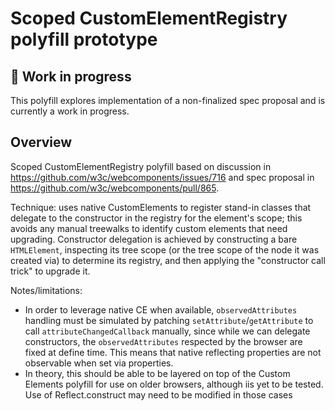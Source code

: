# Scoped CustomElementRegistry polyfill prototype

## 🚨 Work in progress

This polyfill explores implementation of a non-finalized spec proposal and is
currently a work in progress.

## Overview

Scoped CustomElementRegistry polyfill based on discussion in
https://github.com/w3c/webcomponents/issues/716 and spec proposal in 
https://github.com/w3c/webcomponents/pull/865.

Technique: uses native CustomElements to register stand-in classes that
delegate to the constructor in the registry for the element's scope; this
avoids any manual treewalks to identify custom elements that need upgrading.
Constructor delegation is achieved by constructing a bare `HTMLElement`,
inspecting its tree scope (or the tree scope of the node it was created via) to
determine its registry, and then applying the "constructor call trick" to
upgrade it.

Notes/limitations:
- In order to leverage native CE when available, `observedAttributes` handling
  must be simulated by patching `setAttribute`/`getAttribute` to call
  `attributeChangedCallback` manually, since while we can delegate constructors,
  the `observedAttributes` respected by the browser are fixed at define time.
  This means that native reflecting properties are not observable when set via
  properties.
- In theory, this should be able to be layered on top of the Custom Elements
  polyfill for use on older browsers, although iis yet to be tested. Use of
  Reflect.construct may need to be modified in those cases
